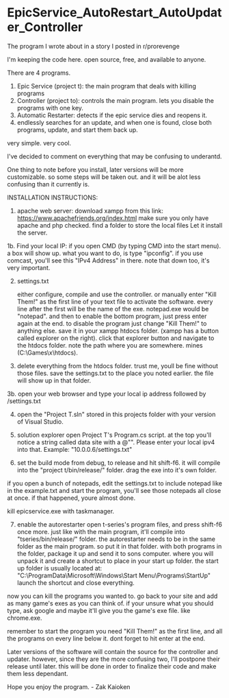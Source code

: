 # EpicService_AutoRestart_AutoUpdater_Controller
The program I wrote about in a story I posted in r/prorevenge

I'm keeping the code here. open source, free, and available to anyone.

There are 4 programs.


1. Epic Service (project t): the main program that deals with killing programs
2. Controller (project to): controls the main program. lets you disable the programs with one key.
3. Automatic Restarter: detects if the epic service dies and reopens it.
4. endlessly searches for an update, and when one is found, close both programs, update, and start them back up.

very simple. very cool. 

I've decided to comment on everything that may be confusing to underantd.


One thing to note before you install, later versions will be more customizable. so some steps will be taken out. and it will be alot less confusing than it currently is.


INSTALLATION INSTRUCTIONS:

1. apache web server:
    download xampp from this link:
     https://www.apachefriends.org/index.html
     make sure you only have apache and php checked. find a folder to store the local files
    Let it install the server.

1b. Find your local IP:
    if you open CMD (by typing CMD into the start menu). a box will show up. what you want to do, is type "ipconfig".
    if you use comcast, you'll see this "IPv4 Address" in there. note that down too, it's very important. 

2. settings.txt

    either configure, compile and use the controller. or manually enter "Kill Them!" as the first line of your text file to activate the software.
    every line after the first will be the name of the exe. notepad.exe would be "notepad". and then to enable the bottom program, just press enter again at the end.
    to disable the program just change "Kill Them!" to anything else.
    save it in your xampp htdocs folder. (xampp has a button called explorer on the right). click that explorer button and navigate to the htdocs folder. note the path where you are somewhere. mines (C:\Games\x\htdocs).

3. delete everything from the htdocs folder. 
    trust me, youll be fine without those files. save the settings.txt to the place you noted earlier.
    the file will show up in that folder.

3b. open your web browser and type your local ip address followed by /settings.txt

4. open the "Project T.sln" stored in this projects folder with your version of Visual Studio.

5. solution explorer open Project T's Program.cs script. at the top you'll notice a string called data site with a @"". Please enter your local ipv4 into that. Example: "10.0.0.6/settings.txt"

6. set the build mode from debug, to release and hit shift-f6. it will compile into the "project t/bin/release/" folder. drag the exe into it's own folder.

if you open a bunch of notepads, edit the settings.txt to include notepad like in the example.txt
and start the program, you'll see those notepads all close at once. if that happened, youre almost done.

kill epicservice.exe with taskmanager.

7. enable the autorestarter
    open t-series's program files, and press shift-f6 once more. just like with the main program, it'll compile into "tseries/bin/release/" folder.
    the autorestarter needs to be in the same folder as the main program. so put it in that folder. with both programs in the folder, package it up and send it to sons computer. where you will unpack it and create a shortcut to place in your start up folder. 
    the start up folder is usually located at: "C:\ProgramData\Microsoft\Windows\Start Menu\Programs\StartUp"
    launch the shortcut and close everything.

now you can kill the programs you wanted to. go back to your site and add as many game's exes as you can think of. if your unsure what you should type, ask google and maybe it'll give you the game's exe file. like chrome.exe.

remember to start the program you need "Kill Them!" as the first line, and all the programs on every line below it. dont forget to hit enter at the end.

Later versions of the software will contain the source for the controller and updater. however, since they are the more confusing two, I'll postpone their release until later. this will be done in order to finalize their code and make them less dependant.

Hope you enjoy the program. - Zak Kaioken